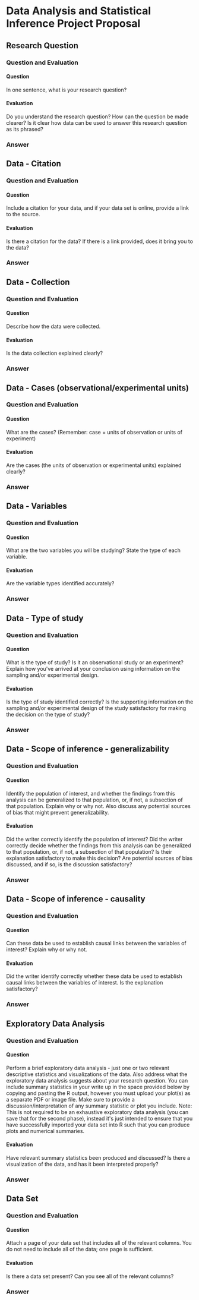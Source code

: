 Data Analysis and Statistical Inference Project Proposal
========================================================

Research Question
-----------------

### Question and Evaluation

#### Question
In one sentence, what is your research question?

#### Evaluation
Do you understand the research question? How can the question be made clearer? Is it clear how data can be used to answer this research question as its phrased?

### Answer

Data - Citation
---------------

### Question and Evaluation

#### Question
Include a citation for your data, and if your data set is online, provide a link to the source.

#### Evaluation
Is there a citation for the data? If there is a link provided, does it bring you to the data?

### Answer

Data - Collection
-----------------

### Question and Evaluation

#### Question
Describe how the data were collected.

#### Evaluation
Is the data collection explained clearly?

### Answer

Data - Cases (observational/experimental units)
-----------------------------------------------

### Question and Evaluation

#### Question
What are the cases? (Remember: case = units of observation or units of experiment)

#### Evaluation
Are the cases (the units of observation or experimental units) explained clearly?

### Answer

Data - Variables
----------------

### Question and Evaluation

#### Question
What are the two variables you will be studying? State the type of each variable.

#### Evaluation
Are the variable types identified accurately?

### Answer

Data - Type of study
--------------------

### Question and Evaluation

#### Question
What is the type of study? Is it an observational study or an experiment?
Explain how you've arrived at your conclusion using information on the sampling and/or experimental design.

#### Evaluation
Is the type of study identified correctly? Is the supporting information on the sampling and/or experimental design of the study satisfactory for making the decision on the type of study?

### Answer

Data - Scope of inference - generalizability
--------------------------------------------

### Question and Evaluation

#### Question
Identify the population of interest, and whether the findings from this analysis can be generalized to that population, or, if not, a subsection of that population. Explain why or why not.
Also discuss any potential sources of bias that might prevent generalizability.

#### Evaluation
Did the writer correctly identify the population of interest? Did the writer correctly decide whether the findings from this analysis can be generalized to that population, or, if not, a subsection of that population? Is their explanation satisfactory to make this decision? Are potential sources of bias discussed, and if so, is the discussion satisfactory?

### Answer

Data - Scope of inference - causality
-------------------------------------

### Question and Evaluation

#### Question
Can these data be used to establish causal links between the variables of interest? Explain why or why not.

#### Evaluation
Did the writer identify correctly whether these data be used to establish causal links between the variables of interest. Is the explanation satisfactory?

### Answer

Exploratory Data Analysis
-------------------------

### Question and Evaluation

#### Question
Perform a brief exploratory data analysis - just one or two relevant descriptive statistics and visualizations of the data. Also address what the exploratory data analysis suggests about your research question.
You can include summary statistics in your write up in the space provided below by copying and pasting the R output, however you must upload your plot(s) as a separate PDF or image file. Make sure to provide a discussion/interpretation of any summary statistic or plot you include.
Note: This is not required to be an exhaustive exploratory data analysis (you can save that for the second phase), instead it's just intended to ensure that you have successfully imported your data set into R such that you can produce plots and numerical summaries.

#### Evaluation
Have relevant summary statistics been produced and discussed?
Is there a visualization of the data, and has it been interpreted properly?

### Answer

Data Set
--------

### Question and Evaluation

#### Question
Attach a page of your data set that includes all of the relevant columns. You do not need to include all of the data; one page is sufficient.

#### Evaluation
Is there a data set present?  Can you see all of the relevant columns?

### Answer
